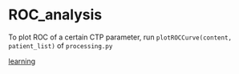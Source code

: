 # ROC_analysis
To plot ROC of a certain CTP parameter, run `plotROCCurve(content, patient_list)` of `processing.py`  
  
[learning](https://github.com/yujuezhao/ROC_analysis/blob/master/Learning%20points.md)
